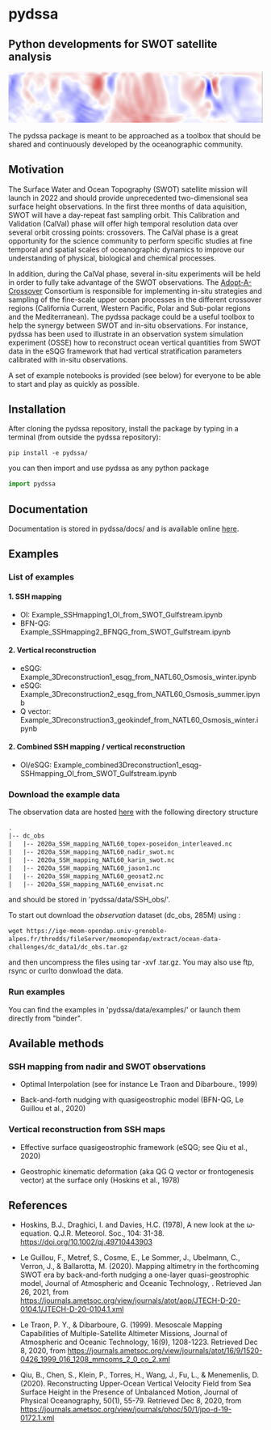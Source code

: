 # pydssa 
## Python developments for SWOT satellite analysis


![Illustration](figures/pydssa_illustration1.png)

<!---This package contains codes and sample notebooks for downloading and processing the SSH mapping and vertical reconstruction tools.
The examples can be run online using: "binder"--->

The pydssa package is meant to be approached as a toolbox that should be shared and continuously developed by the oceanographic community. 

## Motivation
 

The Surface Water and Ocean Topography (SWOT) satellite mission will launch in 2022 and should provide unprecedented two-dimensional sea surface height observations. In the first three months of data aquisition, SWOT will have a day-repeat fast sampling orbit. This Calibration and Validation (CalVal) phase will offer high temporal resolution data over several orbit crossing points: crossovers. The CalVal phase is a great opportunity for the science community to perform specific studies at fine temporal and spatial scales of oceanographic dynamics to improve our understanding of physical, biological and chemical processes. 

In addition, during the CalVal phase, several in-situ experiments will be held in order to fully take advantage of the SWOT observations. The [Adopt-A-Crossover](https://www.clivar.org/news/swot-‘adopt-crossover’-consortium-has-been-endorsed-clivar) Consortium is responsible for implementing in-situ strategies and sampling of the fine-scale upper ocean processes in the different crossover regions (California Current, Western Pacific, Polar and Sub-polar regions and the Mediterranean). The pydssa package could be a useful toolbox to help the synergy between SWOT and in-situ observations. 
For instance, pydssa has been used to illustrate in an observation system simulation experiment (OSSE) how to reconstruct ocean vertical quantities from SWOT data in the eSQG framework that had vertical stratification parameters calibrated with in-situ observations. 

<!---The methods and codes present in this package are meant to evolve and adapt to different input observations. In anticipation of the SWOT CalVal missions, the ultimate goal of this package is to be ready to deal with real nadir and SWOT observations when they arrive and to be able to combine these altimetric observations with in situ observations in order to produce the best 3D ocean reconstructions. ---> 

A set of example notebooks is provided (see below) for everyone to be able to start and play as quickly as possible.

## Installation 

After cloning the pydssa repository, install the package by typing in a terminal (from outside the pydssa repository): 

```shell
pip install -e pydssa/
```

you can then import and use pydssa as any python package

```python
import pydssa
```

## Documentation 

Documentation is stored in pydssa/docs/ and is available online [here](http://htmlpreview.github.io/?https://github.com/SammyMetref/pydssa/blob/master/docs/_build/html/index.html).

## Examples

### List of examples

#### 1. SSH mapping 

- OI: Example_SSHmapping1_OI_from_SWOT_Gulfstream.ipynb
- BFN-QG: Example_SSHmapping2_BFNQG_from_SWOT_Gulfstream.ipynb

#### 2. Vertical reconstruction 

- eSQG: Example_3Dreconstruction1_esqg_from_NATL60_Osmosis_winter.ipynb
- eSQG: Example_3Dreconstruction2_esqg_from_NATL60_Osmosis_summer.ipynb
- Q vector: Example_3Dreconstruction3_geokindef_from_NATL60_Osmosis_winter.ipynb

#### 2. Combined SSH mapping / vertical reconstruction 

- OI/eSQG: Example_combined3Dreconstruction1_esqg-SSHmapping_OI_from_SWOT_Gulfstream.ipynb

### Download the example data

The observation data are hosted [here](https://ige-meom-opendap.univ-grenoble-alpes.fr/thredds/catalog/meomopendap/extract/ocean-data-challenges/dc_data1/catalog.html) with the following directory structure

```
.
|-- dc_obs
|   |-- 2020a_SSH_mapping_NATL60_topex-poseidon_interleaved.nc
|   |-- 2020a_SSH_mapping_NATL60_nadir_swot.nc
|   |-- 2020a_SSH_mapping_NATL60_karin_swot.nc
|   |-- 2020a_SSH_mapping_NATL60_jason1.nc
|   |-- 2020a_SSH_mapping_NATL60_geosat2.nc
|   |-- 2020a_SSH_mapping_NATL60_envisat.nc

``` 

and should be stored in 'pydssa/data/SSH_obs/'.

To start out download the *observation* dataset (dc_obs, 285M) using :

```shell
wget https://ige-meom-opendap.univ-grenoble-alpes.fr/thredds/fileServer/meomopendap/extract/ocean-data-challenges/dc_data1/dc_obs.tar.gz
```
 
and then uncompress the files using tar -xvf <file>.tar.gz. You may also use ftp, rsync or curlto donwload the data.

### Run examples

You can find the examples in 'pydssa/data/examples/' or launch them directly from "binder".


## Available methods

### SSH mapping from nadir and SWOT observations

- Optimal Interpolation (see for instance Le Traon and Dibarboure., 1999) 

- Back-and-forth nudging with quasigeostrophic model (BFN-QG, Le Guillou et al., 2020)


### Vertical reconstruction from SSH maps 

- Effective surface quasigeostrophic framework (eSQG; see Qiu et al., 2020)

- Geostrophic kinematic deformation (aka QG Q vector or frontogenesis vector) at the surface only (Hoskins et al., 1978)

## References

- Hoskins, B.J., Draghici, I. and Davies, H.C. (1978), A new look at the ω‐equation. Q.J.R. Meteorol. Soc., 104: 31-38. https://doi.org/10.1002/qj.49710443903

- Le Guillou, F., Metref, S., Cosme, E., Le Sommer, J., Ubelmann, C., Verron, J., & Ballarotta, M. (2020). Mapping altimetry in the forthcoming SWOT era by back-and-forth nudging a one-layer quasi-geostrophic model, Journal of Atmospheric and Oceanic Technology, . Retrieved Jan 26, 2021, from https://journals.ametsoc.org/view/journals/atot/aop/JTECH-D-20-0104.1/JTECH-D-20-0104.1.xml

- Le Traon, P. Y., & Dibarboure, G. (1999). Mesoscale Mapping Capabilities of Multiple-Satellite Altimeter Missions, Journal of Atmospheric and Oceanic Technology, 16(9), 1208-1223. Retrieved Dec 8, 2020, from https://journals.ametsoc.org/view/journals/atot/16/9/1520-0426_1999_016_1208_mmcoms_2_0_co_2.xml

- Qiu, B., Chen, S., Klein, P., Torres, H., Wang, J., Fu, L., & Menemenlis, D. (2020). Reconstructing Upper-Ocean Vertical Velocity Field from Sea Surface Height in the Presence of Unbalanced Motion, Journal of Physical Oceanography, 50(1), 55-79. Retrieved Dec 8, 2020, from https://journals.ametsoc.org/view/journals/phoc/50/1/jpo-d-19-0172.1.xml

